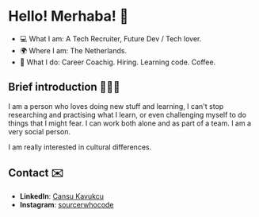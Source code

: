 # Hello! Merhaba! 👋

- 💻 What I am: A Tech Recruiter, Future Dev / Tech lover.
- 🌍 Where I am: The Netherlands.
- 🤔 What I do: Career Coachig. Hiring. Learning code. Coffee.

## Brief introduction 🙋🏻‍♂️

I am a person who loves doing new stuff and learning, I can't stop researching and practising what I learn, or even challenging myself to do things that I might fear. I can work both alone and as part of a team. I am a very social person.

I am really interested in cultural differences.

## Contact ✉️

- **LinkedIn**: [Cansu Kavukcu](https://www.linkedin.com/in/cansu-kavukcu/)
- **Instagram**: [sourcerwhocode](https://www.instagram.com/sourcerwhocode/)
